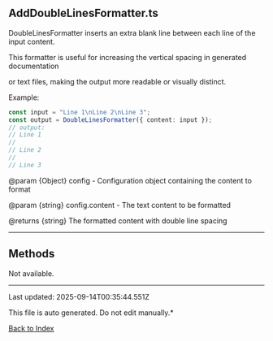 ## AddDoubleLinesFormatter.ts





 DoubleLinesFormatter inserts an extra blank line between each line of the input content.



 This formatter is useful for increasing the vertical spacing in generated documentation

 or text files, making the output more readable or visually distinct.



 Example:

 ```typescript
 const input = "Line 1\nLine 2\nLine 3";
 const output = DoubleLinesFormatter({ content: input });
 // output:
 // Line 1
 //
 // Line 2
 //
 // Line 3
 ```


 @param {Object} config - Configuration object containing the content to format

 @param {string} config.content - The text content to be formatted

 @returns {string} The formatted content with double line spacing

 



---



## Methods



Not available.



---



Last updated: 2025-09-14T00:35:44.551Z



This file is auto generated. Do not edit manually.*



[Back to Index](./index.md)
